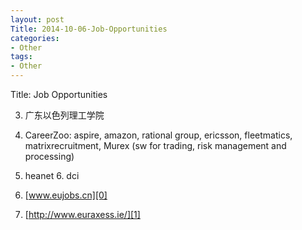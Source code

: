 ```yaml
---
layout: post
Title: 2014-10-06-Job-Opportunities
categories:
- Other
tags:
- Other
---
```

Title: Job Opportunities

 3. 广东以色列理工学院

4. CareerZoo: aspire, amazon, rational group, ericsson, fleetmatics, matrixrecruitment, Murex (sw for trading, risk management and processing)

 5. heanet 6. dci

7. [www.eujobs.cn][0]

8. [http://www.euraxess.ie/][1]



[0]: http://www.eujobs.cn/
[1]: http://www.euraxess.ie/